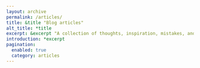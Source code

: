 ```yaml
---
layout: archive
permalink: /articles/
title: &title "Blog articles"
alt_title: *title
excerpt: &excerpt "A collection of thoughts, inspiration, mistakes, and other minutia I've written. For smaller, more regular tidbits --- peruse the [*Today I Learned*](/til/) section."
introduction: *excerpt
pagination: 
  enabled: true
  category: articles
---
```

